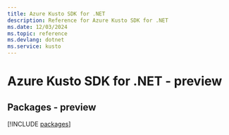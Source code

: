 ```yaml
---
title: Azure Kusto SDK for .NET
description: Reference for Azure Kusto SDK for .NET
ms.date: 12/03/2024
ms.topic: reference
ms.devlang: dotnet
ms.service: kusto
---
```

# Azure Kusto SDK for .NET - preview
## Packages - preview
[!INCLUDE [packages](kusto-index.md)]